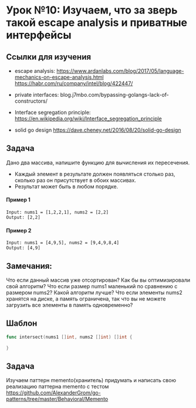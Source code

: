 
# Урок №10: Изучаем, что за зверь такой escape analysis и приватные интерфейсы
## Ссылки для изучения
* escape analysis:
https://www.ardanlabs.com/blog/2017/05/language-mechanics-on-escape-analysis.html
https://habr.com/ru/company/intel/blog/422447/

* private interfaces:
blog.j7mbo.com/bypassing-golangs-lack-of-constructors/

* Interface segregation principle:
https://en.wikipedia.org/wiki/Interface_segregation_principle

* solid go design
https://dave.cheney.net/2016/08/20/solid-go-design
  
## Задача
Дано два массива, напишите функцию для вычисления их пересечения.
* Каждый элемент в результате должен появляться столько раз, сколько раз он присутствует в обоих массивах.
* Результат может быть в любом порядке.
#### Пример 1 
```
Input: nums1 = [1,2,2,1], nums2 = [2,2]
Output: [2,2]
```
#### Пример 2 

```
Input: nums1 = [4,9,5], nums2 = [9,4,9,8,4]
Output: [4,9]
```

## Замечания:


Что если данный массив уже отсортирован? Как бы вы оптимизировали свой алгоритм?
Что если размер nums1 маленький по сравнению с размером nums2? Какой алгоритм лучше?
Что если элементы nums2 хранятся на диске, а память ограничена, так что вы не можете загрузить все элементы в память одновременно?

## Шаблон 

``` Go
func intersect(nums1 []int, nums2 []int) []int {
    
}
```
## Задача 
Изучаем паттерн memento(хранитель) придумать и написать свою реализацию паттерна memento с тестом
https://github.com/AlexanderGrom/go-patterns/tree/master/Behavioral/Memento